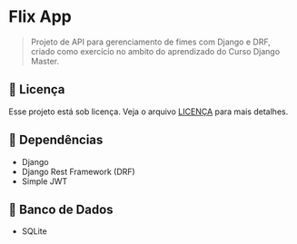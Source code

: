 # Flix App


> Projeto de API para gerenciamento de fimes com Django e DRF, criado como exercício no ambito do aprendizado do Curso Django Master.

## 📝 Licença

Esse projeto está sob licença. Veja o arquivo [LICENÇA](LICENSE) para mais detalhes.

## 🛅 Dependências

- Django
- Django Rest Framework (DRF)
- Simple JWT


## 📅 Banco de Dados

- SQLite